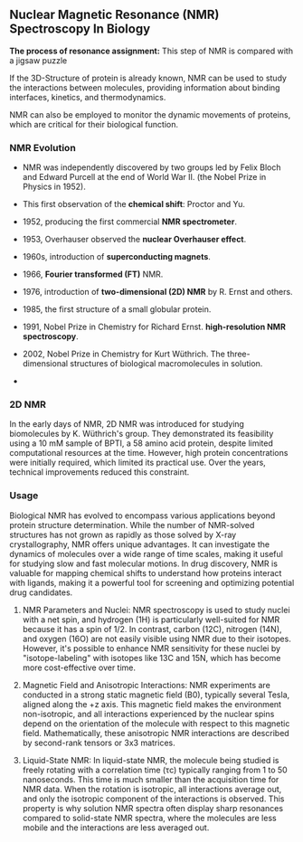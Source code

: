 ##  Nuclear Magnetic Resonance (NMR) Spectroscopy In Biology


**The process of resonance assignment:** This step of NMR is compared with a jigsaw puzzle

If the 3D-Structure of protein is already known, NMR can be used to study the interactions between molecules, providing information about binding interfaces, kinetics, and thermodynamics.

NMR can also be employed to monitor the dynamic movements of proteins, which are critical for their biological function.

### NMR Evolution

-  NMR was independently discovered by two groups led by Felix Bloch and Edward Purcell at the end of World War II.
   (the Nobel Prize in Physics in 1952).

-  This first observation of the **chemical shift**: Proctor and Yu.

-  1952, producing the first commercial **NMR spectrometer**.

-  1953, Overhauser observed the **nuclear Overhauser effect**.

-  1960s, introduction of **superconducting magnets**.

-  1966, **Fourier transformed (FT)** NMR.

-   1976, introduction of **two-dimensional (2D) NMR** by R. Ernst and others. 

-  1985, the first structure of a small globular protein.

-  1991, Nobel Prize in Chemistry for  Richard Ernst. **high-resolution NMR spectroscopy**.

-  2002, Nobel Prize in Chemistry for Kurt Wüthrich. The three-dimensional structures of biological macromolecules in solution.

- 

### 2D NMR

In the early days of NMR, 2D NMR was introduced for studying biomolecules by K. Wüthrich's group. They demonstrated its feasibility using a 10 mM sample of BPTI, a 58 amino acid protein, despite limited computational resources at the time. However, high protein concentrations were initially required, which limited its practical use. Over the years, technical improvements reduced this constraint.

### Usage

Biological NMR has evolved to encompass various applications beyond protein structure determination. While the number of NMR-solved structures has not grown as rapidly as those solved by X-ray crystallography, NMR offers unique advantages. It can investigate the dynamics of molecules over a wide range of time scales, making it useful for studying slow and fast molecular motions. In drug discovery, NMR is valuable for mapping chemical shifts to understand how proteins interact with ligands, making it a powerful tool for screening and optimizing potential drug candidates. 



1. NMR Parameters and Nuclei: NMR spectroscopy is used to study nuclei with a net spin, and hydrogen (1H) is particularly well-suited for NMR because it has a spin of 1/2. In contrast, carbon (12C), nitrogen (14N), and oxygen (16O) are not easily visible using NMR due to their isotopes. However, it's possible to enhance NMR sensitivity for these nuclei by "isotope-labeling" with isotopes like 13C and 15N, which has become more cost-effective over time.

2. Magnetic Field and Anisotropic Interactions: NMR experiments are conducted in a strong static magnetic field (B0), typically several Tesla, aligned along the +z axis. This magnetic field makes the environment non-isotropic, and all interactions experienced by the nuclear spins depend on the orientation of the molecule with respect to this magnetic field. Mathematically, these anisotropic NMR interactions are described by second-rank tensors or 3x3 matrices.

3. Liquid-State NMR: In liquid-state NMR, the molecule being studied is freely rotating with a correlation time (τc) typically ranging from 1 to 50 nanoseconds. This time is much smaller than the acquisition time for NMR data. When the rotation is isotropic, all interactions average out, and only the isotropic component of the interactions is observed. This property is why solution NMR spectra often display sharp resonances compared to solid-state NMR spectra, where the molecules are less mobile and the interactions are less averaged out.









